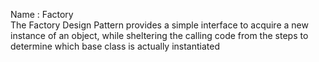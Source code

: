 Name : Factory <br/>
The Factory Design Pattern provides a simple interface to acquire a new instance of an object, while sheltering the calling code from the
steps to determine which base class is actually instantiated